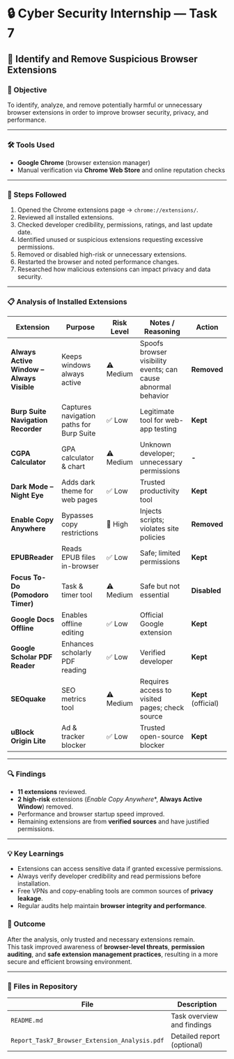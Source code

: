 # 🔒 Cyber Security Internship — Task 7  
## 🧩 Identify and Remove Suspicious Browser Extensions  

### 🎯 Objective  
To identify, analyze, and remove potentially harmful or unnecessary browser extensions in order to improve browser security, privacy, and performance.  

---

### 🛠️ Tools Used  
- **Google Chrome** (browser extension manager)  
- Manual verification via **Chrome Web Store** and online reputation checks  

---

### 🧭 Steps Followed  
1. Opened the Chrome extensions page → `chrome://extensions/`.  
2. Reviewed all installed extensions.  
3. Checked developer credibility, permissions, ratings, and last update date.  
4. Identified unused or suspicious extensions requesting excessive permissions.  
5. Removed or disabled high-risk or unnecessary extensions.  
6. Restarted the browser and noted performance changes.  
7. Researched how malicious extensions can impact privacy and data security.  

---

### 📋 Analysis of Installed Extensions  

| Extension | Purpose | Risk Level | Notes / Reasoning | Action |
|------------|----------|-------------|--------------------|--------|
| **Always Active Window – Always Visible** | Keeps windows always active | ⚠️ Medium | Spoofs browser visibility events; can cause abnormal behavior | **Removed** |
| **Burp Suite Navigation Recorder** | Captures navigation paths for Burp Suite | ✅ Low | Legitimate tool for web-app testing | **Kept** |
| **CGPA Calculator** | GPA calculator & chart | ⚠️ Medium | Unknown developer; unnecessary permissions | **-** |
| **Dark Mode – Night Eye** | Adds dark theme for web pages | ✅ Low | Trusted productivity tool | **Kept** |
| **Enable Copy Anywhere** | Bypasses copy restrictions | 🚨 High | Injects scripts; violates site policies | **Removed** |
| **EPUBReader** | Reads EPUB files in-browser | ✅ Low | Safe; limited permissions | **Kept** |
| **Focus To-Do (Pomodoro Timer)** | Task & timer tool | ⚠️ Medium | Safe but not essential | **Disabled** |
| **Google Docs Offline** | Enables offline editing | ✅ Low | Official Google extension | **Kept** |
| **Google Scholar PDF Reader** | Enhances scholarly PDF reading | ✅ Low | Verified developer | **Kept** |
| **SEOquake** | SEO metrics tool | ⚠️ Medium | Requires access to visited pages; check source | **Kept** (official) |
| **uBlock Origin Lite** | Ad & tracker blocker | ✅ Low | Trusted open-source blocker | **Kept** |

---

### 🔍 Findings  
- **11 extensions** reviewed.  
- **2 high-risk** extensions (*Enable Copy Anywhere**, **Always Active Window**) removed.  
- Performance and browser startup speed improved.  
- Remaining extensions are from **verified sources** and have justified permissions.  

---

### 💡 Key Learnings  
- Extensions can access sensitive data if granted excessive permissions.  
- Always verify developer credibility and read permissions before installation.  
- Free VPNs and copy-enabling tools are common sources of **privacy leakage**.  
- Regular audits help maintain **browser integrity and performance**.  


### 🎯 Outcome  
After the analysis, only trusted and necessary extensions remain.  
This task improved awareness of **browser-level threats**, **permission auditing**, and **safe extension management practices**, resulting in a more secure and efficient browsing environment.  

---

### 📁 Files in Repository  
| File | Description |
|------|--------------|
| `README.md` | Task overview and findings |
| `Report_Task7_Browser_Extension_Analysis.pdf` | Detailed report (optional) |
